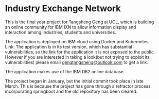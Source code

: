 # Industry Exchange Network
This is the final year project for Tangsheng Geng at UCL, which is building an online community for IBM IXN to allow
information display and interaction among industries, students and universities.  

The application is deployed on IBM cloud using Docker and Kubernetes.  
Link: The application is in its test version, which has substantial vulnerabilities, so the link for the application it is not exposed to the public.
However if you are interested in taking a look(but not trying to exploit its vulnerabilities) please email gengtangsheng@outlook.com to get a link.   

The application makes use of the IBM DB2 online database.  

The project began in January, but the initial commit took place in late March. This is because the project has gone through a refractor process incorporating springboot and the old repository has been cleared. 
